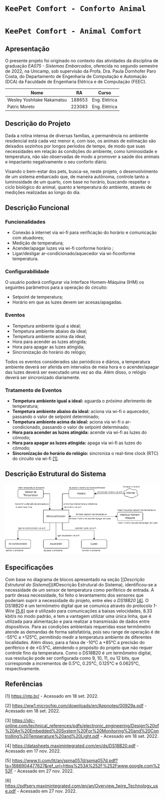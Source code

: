 # `KeePet Comfort - Conforto Animal`
# `KeePet Comfort - Animal Comfort` 

## Apresentação

O presente projeto foi originado no contexto das atividades da disciplina de graduação *EA075 - Sistemas Embarcados*, 
oferecida no segundo semestre de 2022, na Unicamp, sob supervisão da Profa. Dra. Paula Dornhofer Paro Costa, do Departamento de Engenharia de Computação e Automação (DCA) da Faculdade de Engenharia Elétrica e de Computação (FEEC).

|Nome  | RA | Curso|
|--|--|--|
| Wesley Yoshitake Nakamatsu  | 188653  | Eng. Elétrica|
| Patric Moreto  | 223083  | Eng. Elétrica|


## Descrição do Projeto
Dada a rotina intensa de diversas famílias, a permanência no ambiente residencial está cada vez menor e, com isso, os animais de estimação são deixados sozinhos por longos períodos de tempo, de modo que suas necessidades em relação às condições do ambiente, como luminosidade e temperatura, não são observadas de modo a promover a saúde dos animais e impactanto negativamente o seu conforto diário.

Visando o bem-estar dos pets, busca-se, neste projeto, o desenvolvimento de um sistema embarcado que, de maneira autônoma, controle tanto a luminosidade de um quarto, com base no horário, buscando respeitar o ciclo biológico do animal, quanto a temperatura do ambiente, através de medições realizadas ao longo do dia.

## Descrição Funcional

### Funcionalidades
- Conexão à internet via wi-fi para verificação do horário e comunicação com atuadores;
- Medição de temperatura;
- Acender/apagar luzes via wi-fi conforme horário ;
- Ligar/desligar ar-condicionado/aquecedor via wi-ficonforme temperatura.

### Configurabilidade
O usuário poderá configurar via Interface Homem-Máquina (IHM) os seguintes parâmetros para a operação do circuito:
- Setpoint de temperatura;
- Horário em que as luzes devem ser acesas/apagadas.

### Eventos
- Tempetura ambiente igual a ideal;
- Tempetura ambiente abaixo da ideal;
- Tempetura ambiente acima da ideal;
- Hora para acender as luzes atingida;
- Hora para apagar as luzes atingida;
- Sincronização do horário do relógio;

Todos os eventos considerados são periódicos e diários, a temperatura ambiente deverá ser aferida em intervalos de meia hora e o acender/apagar das luzes deverá ser executado uma vez ao dia. Além disso, o relógio deverá ser sincronizado diariamente.

### Tratamento de Eventos
- **Tempetura ambiente igual a ideal:** aguarda o próximo aferimento de temperatura;
- **Tempetura ambiente abaixo da ideal:** aciona via wi-fi o aquecedor, passando o valor de setpoint determinado;
- **Tempetura ambiente acima da ideal:** aciona via wi-fi o ar-condicionado, passando o valor de setpoint determinado;
- **Hora para acender as luzes atingida:** acende via wi-fi as luzes do cômodo;
- **Hora para apagar as luzes atingida:** apaga via wi-fi as luzes do cômodo;
- **Sincronização do horário do relógio:** sincroniza o real-time clock (RTC) do circuito via wi-fi [[1]](#Referências).

## Descrição Estrutural do Sistema
![Alt](KeePet_Comfort_Block_Diagram.png)

## Especificações 

Com base no diagrama de blocos apresentado na seção [[*Descrição Estrutural do Sistema*]](#Descrição Estrutural do Sistema), identificou-se a necessidade de um sensor de temperatura como periférico de entrada. A partir dessa necessidade, foi feito o levantamento dos sensores que poderiam suprir a necessidade do projeto, entre eles o *DS18B20*  [[4]](#Referências). O DS18B20 é um termômetro digital que se comunica através do protocolo *1-Wire* [[5,6]](#Referências) que é utilizado para comunicações a baixas velocidades, 8.33 kbit/s no modo padrão, e tem a vantagem utilizar uma única linha, que é utilizada para alimentação e para realizar a transmissão de dados entre dispositivos. Para as condições ambientais requeridas esse termômetro atende as demandas de forma satisfatória, pois seu range de operação é de -55°C a +125°C, permitindo medir a temperatura ambiente de diferentes localidades. Além disso, para a faixa de -10°C a +85°C a precisão do periférico é de ±0.5°C, atendendo o propósito do projeto que não requer controle fino da temperatura. Como o DS18B20 é um termômetro digital, sua resolução pode ser configurada como 9, 10, 11, ou 12 bits, que corresponde a incrementos de 0.5°C, 0.25°C, 0.125°C e 0.0625°C, respectivamente.

## Referências
[1] https://ntp.br/ - Acessado em 18 set. 2022.

[2] https://ww1.microchip.com/downloads/en/Appnotes/00929a.pdf - Acessado em 18 set. 2022.

[3] https://idc-online.com/technical_references/pdfs/electronic_engineering/Design%20of%20An%20Embedded%20System%20For%20Monitoring%20and%20Controlling%20Temperature%20and%20Light.pdf - Acessado em 18 set. 2022.

[4] https://datasheets.maximintegrated.com/en/ds/DS18B20.pdf - Acessado em 17 nov. 2022.

[5] https://www.ti.com/lit/an/spma057d/spma057d.pdf?ts=1666904477627&ref_url=https%253A%252F%252Fwww.google.com%252F - Acessado em 27 nov. 2022.

[6] https://pdfserv.maximintegrated.com/en/an/Overview_1wire_Technology_use.pdf - Acessado em 27 nov. 2022.
